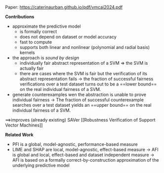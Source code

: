Paper: https://caterinaurban.github.io/pdf/vmcai2024.pdf

**Contributions**
- approximate the predictive model
	- is formally correct
	- does not depend on dataset or model accuracy
	- fast to compute
	- supports both linear and nonlinear (polynomial and radial basis) kernels
- the approach is _sound by design_
	- individually fair abstract representation of a SVM => the SVM is actually fair
	- there are cases where the SVM is fair but the verification of its abstract representation fails
	-> the fraction of successful fairness verifications over a test dataset turns out to be a ==lower bound== on the real individual fairness of a SVM.
- generate counterexamples wen the abstraction is unable to prove individual fairness
	-> The fraction of successful counterexample searches over a test dataset yields an ==upper bound== on the real individual fairness of a SVM.
	
==>improves (already existing) SAVer [[Robustness Verification of Support Vector Machines]]

**Related Work**
- PFI is a global, model-agnostic, performance-based measure
- LIME and SHAP are local, model-agnostic, effect-based measure
-> AFI is global and local, effect-based and dataset independent measure
-> AFI is based on a formally correct-by-construction approximation of the underlying predictive
model







